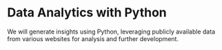 # Data Analytics with Python
We will generate insights using Python, leveraging publicly available data from various websites for analysis and further development.
